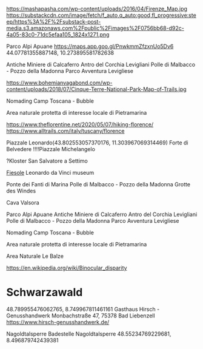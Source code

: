 https://mashapasha.com/wp-content/uploads/2016/04/Firenze_Map.jpg
https://substackcdn.com/image/fetch/f_auto,q_auto:good,fl_progressive:steep/https%3A%2F%2Fsubstack-post-media.s3.amazonaws.com%2Fpublic%2Fimages%2F0756bb68-d92c-4a05-83c0-71dc5efaa105_1824x1271.png

Parco Alpi Apuane
https://maps.app.goo.gl/PnwkmmZfzxnUo5Dv6
44.07781355887148, 10.273895581782638

Antiche Miniere di Calcaferro
Antro del Corchia Levigliani
Polle di Malbacco - Pozzo della Madonna
Parco Avventura Levigliese


https://www.bohemianvagabond.com/wp-content/uploads/2018/07/Cinque-Terre-National-Park-Map-of-Trails.jpg

Nomading Camp Toscana - Bubble 



Area naturale protetta di interesse locale di Pietramarina


https://www.theflorentine.net/2020/05/07/hiking-florence/
https://www.alltrails.com/italy/tuscany/florence

Piazzale Leonardo(43.802553057370176, 11.303967069314469)
Forte di Belvedere
!!!!Piazzale Michelangelo

?Kloster San Salvatore a Settimo

[Fiesole](https://de.wikipedia.org/wiki/Fiesole)
Leonardo da Vinci museum

Ponte dei Fanti di Marina
Polle di Malbacco - Pozzo della Madonna
Grotte des Windes

Cava Valsora


Parco Alpi Apuane
Antiche Miniere di Calcaferro
Antro del Corchia Levigliani
Polle di Malbacco - Pozzo della Madonna
Parco Avventura Levigliese


Nomading Camp Toscana - Bubble 

Area naturale protetta di interesse locale di Pietramarina


















Area Naturale Le Balze

https://en.wikipedia.org/wiki/Binocular_disparity


# Schwarzawald

48.789955476062765, 8.749967811461161
Gasthaus Hirsch - Genusshandwerk
Monbachstraße 47, 75378 Bad Liebenzell
https://www.hirsch-genusshandwerk.de/


Nagoldtalsperre
Badestelle Nagoldtalsperre
48.55234769229681, 8.496879742439381

